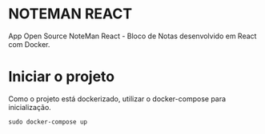# NOTEMAN REACT

App Open Source NoteMan React - Bloco de Notas desenvolvido em React com Docker.

# Iniciar o projeto

Como o projeto está dockerizado, utilizar o docker-compose para inicialização.

```
sudo docker-compose up
```